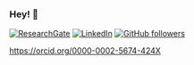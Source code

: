 ### Hey! 👋

[![ResearchGate](https://img.shields.io/badge/-Research%20Gate-green.svg?style=flat-square&logo=researchgate&logoColor=white&colorB=616161&labelColor=00BFA5)](https://www.researchgate.net/profile/Matthew-Flood-3)
[![LinkedIn](https://img.shields.io/badge/-Linked%20In-green.svg?style=flat-square&logo=researchgate&logoColor=white&colorB=616161&labelColor=00BFA5)](https://www.linkedin.com/in/drmatthewflood/)
[![GitHub followers](https://img.shields.io/github/followers/MattWillFlood?label=Follow%20me&style=flat-square&logo=github&logoColor=white&colorB=4CAF50)](https://github.com/login?return_to=%2FMattWillFlood)


https://orcid.org/0000-0002-5674-424X


<!--
**MattWillFlood/MattWillFlood** is a ✨ _special_ ✨ repository because its `README.md` (this file) appears on your GitHub profile.

Here are some ideas to get you started:

- 🔭 I’m currently working on ...
- 🌱 I’m currently learning ...
- 👯 I’m looking to collaborate on ...
- 🤔 I’m looking for help with ...
- 💬 Ask me about ...
- 📫 How to reach me: ...
- 😄 Pronouns: ...
- ⚡ Fun fact: ...
-->
